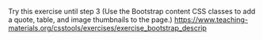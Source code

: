 Try this exercise until step 3 (Use the Bootstrap content CSS classes to add a quote, table, and image thumbnails to the page.)
https://www.teaching-materials.org/csstools/exercises/exercise_bootstrap_descrip
